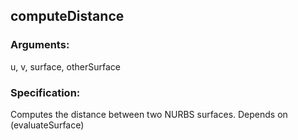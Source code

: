 ## computeDistance
### Arguments: 
u, v, surface, otherSurface
### Specification: 
Computes the distance between two NURBS surfaces. Depends on (evaluateSurface)
